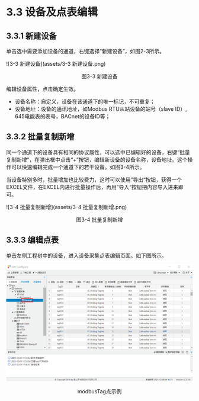 # 3.3 设备及点表编辑

## 3.3.1 新建设备

单击选中需要添加设备的通道，右键选择“新建设备”，如图2-3所示。

![3-3 新建设备](assets/3-3 新建设备.png)

<center>图3-3 新建设备</center>

编辑设备属性，点击确定生效。 

- 设备名称：自定义，设备在该通道下的唯一标记，不可重复； 
- 设备地址：设备的通讯地址，如Modbus RTU从站设备的站号（slave ID）, 645电能表的表号，BACnet的设备ID等； 



## 3.3.2 批量复制新增

同一个通道下的设备具有相同的协议属性，可以选中已编辑好的设备，右键“批量复制新增”，在弹出框中点击“+”按钮，编辑新设备的设备名称，设备地址。这个操作可以快速编辑完成一个通道下的若干设备。如图3-4所示。

当设备特别多时，批量增加也比较费力，这时可以使用”导出“按钮，获得一个EXCEL文件，在EXCEL内进行批量操作后，再用”导入“按钮把内容导入进来即可。

![3-4 批量复制新增](assets/3-4 批量复制新增.png)

<center>图3-4 批量复制新增</center>



## 3.3.3 编辑点表

单击左侧工程树中的设备，进入设备采集点表编辑页面。如下图所示。

![modbusTag点示例](assets/modbusTag点示例.png)

<center>modbusTag点示例</center>

